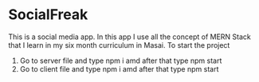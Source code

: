 # SocialFreak
This is a social media app. In this app I use all the concept of MERN Stack that I learn in my six month curriculum in Masai.
To start the project 
1. Go to server file and type npm i amd after that type npm start
2. Go to client file and type npm i amd after that type npm start
